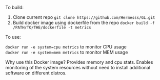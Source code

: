 To build:

1. Clone current repo ```git clone https://github.com/Hermesss/GL.git```
2. Build docker image using dockerfile from the repo ```docker build -f /PATH/TO/THE/dockerfile -t metrics```

To use:

```docker run -e system=cpu metrics``` to monitor CPU usage \
```docker run -e system=mem metrics``` to monitor MEM usage


Why use this Docker image?
Provides memory and cpu stats.
Enables monitoring of the system resources without need to install additional software on different distros.

